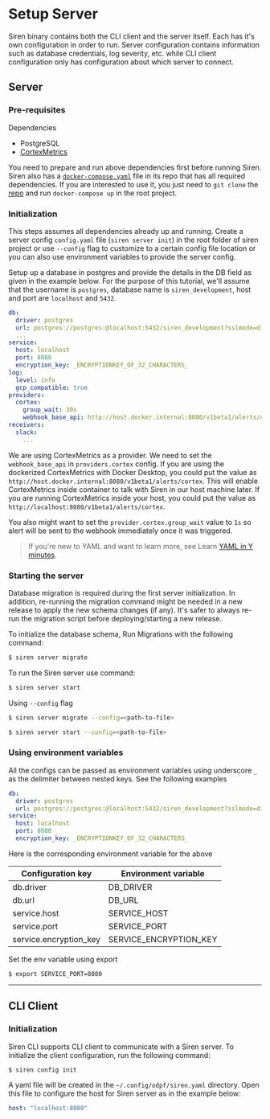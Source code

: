 # Setup Server

Siren binary contains both the CLI client and the server itself. Each has it's own configuration in order to run. Server configuration contains information such as database credentials, log severity, etc. while CLI client configuration only has configuration about which server to connect.

## Server

### Pre-requisites

Dependencies
 - PostgreSQL
 - [CortexMetrics](https://cortexmetrics.io/docs/getting-started/)

You need to prepare and run above dependencies first before running Siren. Siren also has a [`docker-compose.yaml`](https://github.com/odpf/siren/blob/main/docker-compose.yaml) file in its repo that has all required dependencies. If you are interested to use it, you just need to `git clone` the [repo](https://github.com/odpf/siren) and run `docker-compose up` in the root project.

### Initialization

This steps assumes all dependencies already up and running. Create a server config `config.yaml` file (`siren server init`) in the root folder of siren project or use `--config` flag to customize to a certain config file location or you can also use environment variables to provide the server config. 

Setup up a database in postgres and provide the details in the DB field as given in the example below. For the purpose of this tutorial, we'll assume that the username is `postgres`, database name is `siren_development`, host and port are `localhost` and `5432`.

```yaml
db:
  driver: postgres
  url: postgres://postgres:@localhost:5432/siren_development?sslmode=disable
  ...
service:
  host: localhost
  port: 8080
  encryption_key: _ENCRYPTIONKEY_OF_32_CHARACTERS_
log:
  level: info
  gcp_compatible: true
providers:
  cortex:
    group_wait: 30s
    webhook_base_api: http://host.docker.internal:8080/v1beta1/alerts/cortex
receivers:
  slack:
    ...
```

We are using CortexMetrics as a provider. We need to set the `webhook_base_api` in `providers.cortex` config. If you are using the dockerized CortexMetrics with Docker Desktop, you could put the value as `http://host.docker.internal:8080/v1beta1/alerts/cortex`. This will enable CortexMetrics inside container to talk with Siren in our host machine later. If you are running CortexMetrics inside your host, you could put the value as `http://localhost:8080/v1beta1/alerts/cortex`.

 You also might want to set the `provider.cortex.group_wait` value to `1s` so alert will be sent to the webhook immediately once it was triggered.

> If you're new to YAML and want to learn more, see Learn [YAML in Y minutes](https://learnxinyminutes.com/docs/yaml/).

### Starting the server
Database migration is required during the first server initialization. In addition, re-running the migration command might be needed in a new release to apply the new schema changes (if any). It's safer to always re-run the migration script before deploying/starting a new release.

To initialize the database schema, Run Migrations with the following command:

```sh
$ siren server migrate
```

To run the Siren server use command:

```sh
$ siren server start
```

Using `--config` flag

```sh
$ siren server migrate --config=<path-to-file>
```

```sh
$ siren server start --config=<path-to-file>
```

### Using environment variables
All the configs can be passed as environment variables using underscore `_` as the delimiter between nested keys. See the following examples

```yaml
db:
  driver: postgres
  url: postgres://postgres:@localhost:5432/siren_development?sslmode=disable
service:
  host: localhost
  port: 8080
  encryption_key: _ENCRYPTIONKEY_OF_32_CHARACTERS_
```

Here is the corresponding environment variable for the above

| Configuration key      | Environment variable     |
| ---------------------- | ------------------------ |
| db.driver              | DB_DRIVER                |
| db.url                 | DB_URL                   |
| service.host           | SERVICE_HOST             |
| service.port           | SERVICE_PORT             |
| service.encryption_key | SERVICE_ENCRYPTION_KEY   |

Set the env variable using export

```
$ export SERVICE_PORT=8080
```

---

## CLI Client

### Initialization

Siren CLI supports CLI client to communicate with a Siren server. To initialize the client configuration, run the following command:

```sh
$ siren config init
```

A yaml file will be created in the `~/.config/odpf/siren.yaml` directory. Open this file to configure the host for Siren server as in the example below:

```yaml
host: "localhost:8080"
```